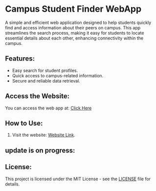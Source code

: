 # Campus Student Finder WebApp

A simple and efficient web application designed to help students quickly find and access information about their peers on campus. This app streamlines the search process, making it easy for students to locate essential details about each other, enhancing connectivity within the campus.

## Features:
- Easy search for student profiles.
- Quick access to campus-related information.
- Secure and reliable data retrieval.

## Access the Website:
You can access the web app at: [Click Here](https://kiitian.me/)

## How to Use:
1. Visit the website: [Website Link](https://kiitian.me/).

## update is on progress:

## License:
This project is licensed under the MIT License - see the [LICENSE](LICENSE) file for details.
